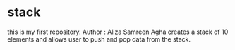 # stack
this is my first repository.
Author : Aliza Samreen Agha
creates a stack of 10 elements and allows user to push and pop data from the stack.
